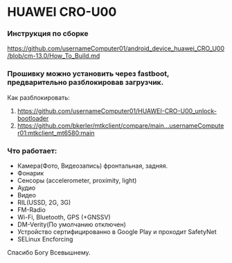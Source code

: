 # HUAWEI CRO-U00
### Инструкция по сборке
https://github.com/usernameComputer01/android_device_huawei_CRO_U00/blob/cm-13.0/How_To_Build.md

### Прошивку можно установить через fastboot, предварительно разблокировав загрузчик.
Как разблокировать:
1. https://github.com/usernameComputer01/HUAWEI-CRO-U00_unlock-bootloader
2. https://github.com/bkerler/mtkclient/compare/main...usernameComputer01:mtkclient_mt6580:main

### Что работает:
+ Камера(Фото, Видеозапись) фронтальная, задняя.
+ Фонарик
+ Сенсоры (accelerometer, proximity, light)
+ Аудио
+ Видео
+ RIL(USSD, 2G, 3G)
+ FM-Radio
+ Wi-Fi, Bluetooth, GPS (+GNSSV)
+ DM-Verity(По умолчанию отключен)
+ Устройство сертифицированно в Google Play и проходит SafetyNet
+ SELinux Encforcing



Спасибо Богу Всевышнему.
